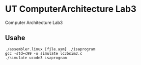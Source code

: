 # UT ComputerArchitecture Lab3
Computer Architecture Lab3

## Usahe
```
./assembler.linux [file.asm] ./isaprogram
gcc -std=c99 -o simulate lc3bsim3.c
./simulate ucode3 isaprogram
```
